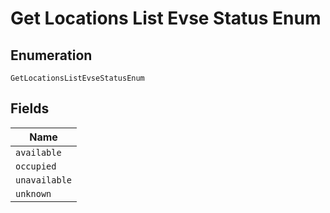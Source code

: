 
# Get Locations List Evse Status Enum

## Enumeration

`GetLocationsListEvseStatusEnum`

## Fields

| Name |
|  --- |
| `available` |
| `occupied` |
| `unavailable` |
| `unknown` |

